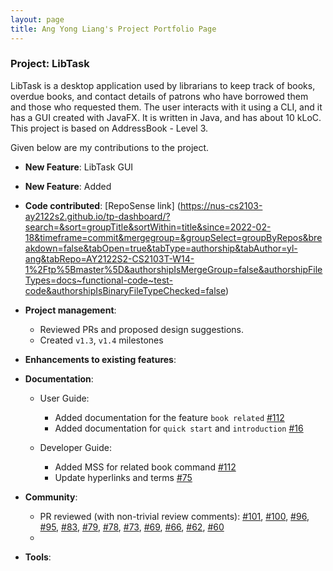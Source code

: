 ```yaml
---
layout: page
title: Ang Yong Liang's Project Portfolio Page
---
```



### Project: LibTask

LibTask is a desktop application used by librarians to keep track of books, overdue books, and contact details of patrons who have borrowed them and those who requested them. The user interacts with it using a CLI, and it has a GUI created with JavaFX. It is written in Java, and has about 10 kLoC. This project is based on AddressBook - Level 3.

Given below are my contributions to the project.

* **New Feature**: LibTask GUI
* **New Feature**: Added

* **Code contributed**: [RepoSense link] (https://nus-cs2103-ay2122s2.github.io/tp-dashboard/?search=&sort=groupTitle&sortWithin=title&since=2022-02-18&timeframe=commit&mergegroup=&groupSelect=groupByRepos&breakdown=false&tabOpen=true&tabType=authorship&tabAuthor=yl-ang&tabRepo=AY2122S2-CS2103T-W14-1%2Ftp%5Bmaster%5D&authorshipIsMergeGroup=false&authorshipFileTypes=docs~functional-code~test-code&authorshipIsBinaryFileTypeChecked=false)

* **Project management**:
  * Reviewed PRs and proposed design suggestions.
  * Created `v1.3`, `v1.4` milestones

* **Enhancements to existing features**:

* **Documentation**:
  * User Guide:
    * Added documentation for the feature `book related` [\#112](https://github.com/AY2122S2-CS2103T-W14-1/tp/pull/112)
    * Added documentation for `quick start` and `introduction` [\#16](https://github.com/AY2122S2-CS2103T-W14-1/tp/pull/16)

  * Developer Guide:
    * Added MSS for related book command [\#112](https://github.com/AY2122S2-CS2103T-W14-1/tp/pull/112)
    * Update hyperlinks and terms [\#75](https://github.com/AY2122S2-CS2103T-W14-1/tp/pull/75)

* **Community**:
  * PR reviewed (with non-trivial review comments): [\#101](https://github.com/AY2122S2-CS2103T-W14-1/tp/pull/101), [\#100](https://github.com/AY2122S2-CS2103T-W14-1/tp/pull/100), [\#96](https://github.com/AY2122S2-CS2103T-W14-1/tp/pull/96), [\#95](https://github.com/AY2122S2-CS2103T-W14-1/tp/pull/95), [\#83](https://github.com/AY2122S2-CS2103T-W14-1/tp/pull/83), [\#79](https://github.com/AY2122S2-CS2103T-W14-1/tp/pull/79), [\#78](https://github.com/AY2122S2-CS2103T-W14-1/tp/pull/78), [\#73](https://github.com/AY2122S2-CS2103T-W14-1/tp/pull/73), [\#69](https://github.com/AY2122S2-CS2103T-W14-1/tp/pull/69), [\#66](https://github.com/AY2122S2-CS2103T-W14-1/tp/pull/65), [\#62](https://github.com/AY2122S2-CS2103T-W14-1/tp/pull/65), [\#60](https://github.com/AY2122S2-CS2103T-W14-1/tp/pull/60)
  *

* **Tools**: